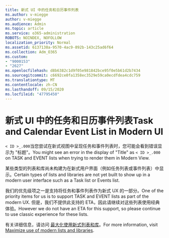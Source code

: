 ```yaml
---
title: 新式 UI 中的任务和日历事件列表
ms.author: v-miegge
author: v-miegge
ms.audience: Admin
ms.topic: article
ms.service: o365-administration
ROBOTS: NOINDEX, NOFOLLOW
localization_priority: Normal
ms.assetid: 6137138a-9570-4ac9-892b-143c25ad6f64
ms.collection: Adm_O365
ms.custom:
- "9000153"
- "2627"
ms.openlocfilehash: d8b6382c1d9f05e981842bce95f0e5b61d2b7434
ms.sourcegitcommit: c6692ce0fa1358ec3529e59ca0ecdfdea4cdc759
ms.translationtype: MT
ms.contentlocale: zh-CN
ms.lasthandoff: 09/15/2020
ms.locfileid: "47795450"
---
```

# <a name="task-and-calendar-event-list-in-modern-ui"></a><span data-ttu-id="4334c-102">新式 UI 中的任务和日历事件列表</span><span class="sxs-lookup"><span data-stu-id="4334c-102">Task and Calendar Event List in Modern UI</span></span>

<span data-ttu-id="4334c-103">`< ID >_.000`当您尝试在新式视图中呈现任务和事件列表时，您可能会看到错误显示为 "标题"。</span><span class="sxs-lookup"><span data-stu-id="4334c-103">You might see an error in the display of "Title" as `< ID >_.000` on TASK and EVENT lists when trying to render them in Modern View.</span></span>

<span data-ttu-id="4334c-104">某些类型的列表和库尚未构建为在新式用户界面（例如任务列表或事件列表）中显示。</span><span class="sxs-lookup"><span data-stu-id="4334c-104">Certain types of lists and libraries are not yet built to show up in a modern user interface such as a Task list or Events list.</span></span>

<span data-ttu-id="4334c-105">我们的优先级项之一是支持将任务和事件列表作为新式 UX 的一部分。</span><span class="sxs-lookup"><span data-stu-id="4334c-105">One of the priority items for us is to support TASK and EVENT lists as part of the modern UX.</span></span> <span data-ttu-id="4334c-106">但是，我们不提供此支持的 ETA，因此请继续对这些列表使用经典体验。</span><span class="sxs-lookup"><span data-stu-id="4334c-106">However we do not have an ETA for this support, so please continue to use classic experience for these lists.</span></span>

<span data-ttu-id="4334c-107">有关详细信息，请访问 [最大化使用新式列表和库](https://docs.microsoft.com/sharepoint/dev/transform/modernize-userinterface-lists-and-libraries)。</span><span class="sxs-lookup"><span data-stu-id="4334c-107">For more information, visit [Maximize use of modern lists and libraries](https://docs.microsoft.com/sharepoint/dev/transform/modernize-userinterface-lists-and-libraries).</span></span>
